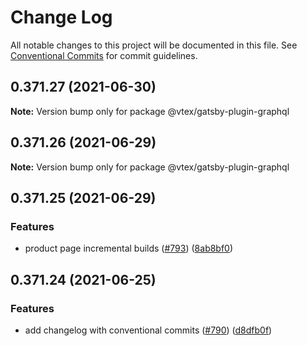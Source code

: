 # Change Log

All notable changes to this project will be documented in this file.
See [Conventional Commits](https://conventionalcommits.org) for commit guidelines.

## 0.371.27 (2021-06-30)

**Note:** Version bump only for package @vtex/gatsby-plugin-graphql





## 0.371.26 (2021-06-29)

**Note:** Version bump only for package @vtex/gatsby-plugin-graphql





## 0.371.25 (2021-06-29)


### Features

* product page incremental builds ([#793](https://github.com/vtex/faststore/issues/793)) ([8ab8bf0](https://github.com/vtex/faststore/commit/8ab8bf0b4a5b24d5e3a24ddc0bf1e449beb0aa88))





## 0.371.24 (2021-06-25)


### Features

* add changelog with conventional commits ([#790](https://github.com/vtex/faststore/issues/790)) ([d8dfb0f](https://github.com/vtex/faststore/commit/d8dfb0fc075c9111bd30b8c0200166e715be44d7))
